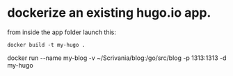 # dockerize an existing hugo.io app.


from inside the app folder launch this:
```
docker build -t my-hugo .
````


docker run --name my-blog -v ~/Scrivania/blog:/go/src/blog -p 1313:1313 -d my-hugo